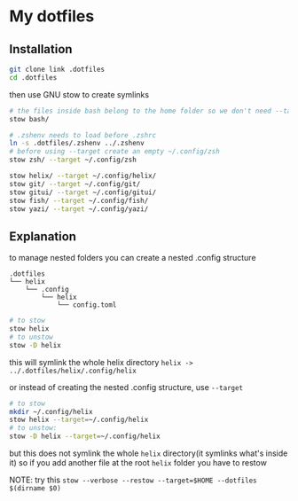 # My dotfiles

## Installation

```bash
git clone link .dotfiles
cd .dotfiles
```

then use GNU stow to create symlinks

```bash
# the files inside bash belong to the home folder so we don't need --target
stow bash/

# .zshenv needs to load before .zshrc
ln -s .dotfiles/.zshenv ../.zshenv
# before using --target create an empty ~/.config/zsh
stow zsh/ --target ~/.config/zsh

stow helix/ --target ~/.config/helix/
stow git/ --target ~/.config/git/
stow gitui/ --target ~/.config/gitui/
stow fish/ --target ~/.config/fish/
stow yazi/ --target ~/.config/yazi/
```

## Explanation

to manage nested folders you can create a nested .config structure

```
.dotfiles
└── helix
    └── .config
        └── helix
            └── config.toml
```

```bash
# to stow
stow helix
# to unstow
stow -D helix
```

this will symlink the whole helix directory
`helix -> ../.dotfiles/helix/.config/helix`

or instead of creating the nested .config structure, use `--target`

```bash
# to stow
mkdir ~/.config/helix
stow helix --target=~/.config/helix
# to unstow:
stow -D helix --target=~/.config/helix
```

but this does not symlink the whole `helix` directory(it symlinks what's inside it)
so if you add another file at the root `helix` folder you have to restow

NOTE: try this
`stow --verbose --restow --target=$HOME --dotfiles $(dirname $0)`
